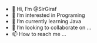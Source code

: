 - 👋 Hi, I’m @SirGiraf
- 👀 I’m interested in Programing
- 🌱 I’m currently learning Java
- 💞️ I’m looking to collaborate on ...
- 📫 How to reach me ...

<!---
SirGiraf/SirGiraf is a ✨ special ✨ repository because its `README.md` (this file) appears on your GitHub profile.
You can click the Preview link to take a look at your changes.
--->
